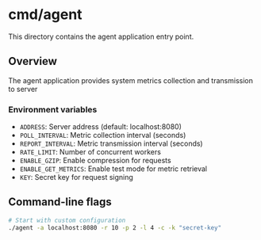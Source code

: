 # cmd/agent

This directory contains the agent application entry point.

## Overview

The agent application provides system metrics collection and transmission to server


### Environment variables

- `ADDRESS`: Server address (default: localhost:8080)
- `POLL_INTERVAL`: Metric collection interval (seconds)
- `REPORT_INTERVAL`: Metric transmission interval (seconds)
- `RATE_LIMIT`: Number of concurrent workers
- `ENABLE_GZIP`: Enable compression for requests
- `ENABLE_GET_METRICS`: Enable test mode for metric retrieval
- `KEY`: Secret key for request signing

## Command-line flags

```bash
# Start with custom configuration
./agent -a localhost:8080 -r 10 -p 2 -l 4 -c -k "secret-key"
```
